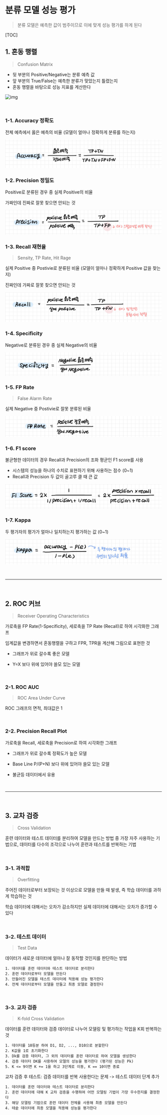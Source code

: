 # 분류 모델 성능 평가

> 분류 모델은 예측한 값이 범주이므로 이에 맞게 성능 평가를 하게 된다

[TOC]

## 1. 혼동 행렬

> Confusion Matrix

- 뒷 부분의 Positive/Negative는 분류 예측 값
- 앞 부분의 True/False는 예측한 분류가 맞았는지 틀렸는지
- 혼동 행렬을 바탕으로 성능 지표를 계산한다

![img](https://cdn.aitimes.com/news/photo/202103/137427_136604_2735.png)

<br>

### 1-1. Accuracy 정확도

전체 예측에서 옳은 예측의 비율 (모델이 얼마나 정확하게 분류를 하는지)

![accuracy](README.assets/accuracy.jpg)

### 1-2. Precision 정밀도 

Positive로 분류된 경우 중 실제 Positive의 비율

가짜인데 진짜로 잘못 찾으면 안되는 것

![precision](README.assets/precision.jpg)

### 1-3. Recall 재현율

> Sensity, TP Rate, Hit Rage

실제 Positive 중 Postivie로 분류된 비율 (모델이 얼마나 정확하게 Positive 값을 찾는지)

진짜인데 가짜로 잘못 찾으면 안되는 것

![recall](README.assets/recall.jpg)

### 1-4. Specificity

Negative로 분류된 경우 중 실제 Negative의 비율

![specifity](README.assets/specifity.jpg)

### 1-5. FP Rate

> False Alarm Rate

실제 Negative 중 Postivie로 잘못 분류된 비율

![fprate](README.assets/fprate.jpg)

### 1-6. F1 score

불균형한 데이터의 경우 Recall과 Precision의 조화 평균인 F1 score를 사용 

- 시스템의 성능을 하나의 수치로 표현하기 위해 사용하는 점수 (0~1)
- Recall과 Precision 두 값이 골고루 클 때 큰 값

![f1score](README.assets/f1score.jpg)

### 1-7. Kappa

두 평가자의 평가가 얼마나 일치하는지 평가하는 값 (0~1)

![kappa](README.assets/kappa.jpg)

<br>

---

<br>

## 2. ROC 커브

> Receiver Operating Characteristics

가로축을 FP Rate(1-Specificity), 세로축을 TP Rate (Recall)로 하여 시각화한 그래프

임계값을 변경하면서 혼동행렬을 구하고 FPR, TPR을 계산해 그림으로 표현한 것

- 그래프가 위로 갈수록 좋은 모델

- Y=X 보다 위에 있어야 쓸모 있는 모델 

<br>

### 2-1. ROC AUC

> ROC Area Under Curve

ROC 그래프의 면적, 최대값은 1

<br>

### 2-2. Precision Recall Plot

가로축을 Recall, 세로축을 Precision로 하여 시각화한 그래프

- 그래프가 위로 갈수록 정확도가 높은 모델

- Base Line P/(P+N) 보다 위에 있어야 쓸모 있는 모델

- 불균등 데이터에서 유용

<br>

---

<br>

## 3. 교차 검증

> Cross Validation

훈련 데이터와 테스트 데이터를 분리하여 모델을 만드는 방법 중 가장 자주 사용하는 기법으로, 데이터를 다수의 조각으로 나누어 훈련과 테스트를 반복하는 기법

<br>

### 3-1. 과적합

> Overfitting

주어진 데이터로부터 보장되는 것 이상으로 모델을 만들 때 발생, 즉 학습 데이터를 과하게 학습하는 것

학습 데이터에 대해서는 오차가 감소하지만 실제 데이터에 대해서는 오차가 증가할 수 있다

<br>

### 3-2. 테스트 데이터

> Test Data 

데이터가 새로운 데이터에 얼마나 잘 동작할 것인지를 판단하는 방법

```
1. 데이터를 훈련 데이터와 테스트 데이터로 분리한다
2. 훈련 데이터로부터 모델을 만든다
3. 만들어진 모델을 테스트 데이터에 적용해 성능 평가한다
4. 전체 데이터로부터 모델을 만들고 최종 모델로 결정한다
```

<br>

### 3-3. 교차 검증

> K-fold Cross Validation

데이터를 훈련 데이터와 검증 데이터로 나누어 모델링 및 평가하는 작업을 K회 반복하는 것

```
1. 데이터를 10등분 하여 D1, D2, ..., D10으로 분할한다
2. K값을 1로 초기화한다
3. Dk를 검증 데이터, 그 외의 데이터를 훈련 데이터로 하여 모델을 생성한다
4. 검증 데이터 DK를 사용하여 모델의 성능을 평가한다 (평가된 성능은 Pk)
5. K <= 9이면 K += 1을 하고 3단계로 이동, K == 10이면 종료
```

교차 검증 후 테스트: 검증 데이터를 반복 사용한다는 문제 -> 테스트 데이터 단계 추가

```
1. 데이터를 훈련 데이터와 테스트 데이터로 분리한다
2. 훈련 데이터에 대해 K 교차 검증을 수행하여 어떤 모델링 기법이 가장 우수한지를 결정한다
3. 해당 모델링 기법으로 훈련 데이터 전체를 사용해 최종 모델을 만든다
4. 테슽 데이터에 최종 모델을 적용해 성능을 평가한다
```

